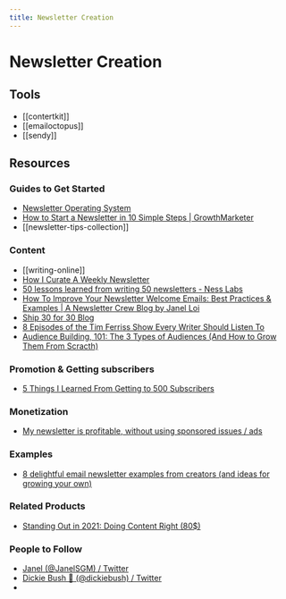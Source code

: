 ```yaml
---
title: Newsletter Creation
---
```


# Newsletter Creation

## Tools

- [[contertkit]]
- [[emailoctopus]]
- [[sendy]]

## Resources

### Guides to Get Started

- [Newsletter Operating System](https://newsletteros.com/)
- [How to Start a Newsletter in 10 Simple Steps \| GrowthMarketer](https://growthmarketer.co/start-a-newsletter/)
- [[newsletter-tips-collection]]

### Content

- [[writing-online]]
- [How I Curate A Weekly Newsletter](https://janelloi.com/how-i-curate-a-weekly-newsletter/)
- [50 lessons learned from writing 50 newsletters \- Ness Labs](https://nesslabs.com/50-lessons-50-newsletters)
- [How To Improve Your Newsletter Welcome Emails: Best Practices & Examples \| A Newsletter Crew Blog by Janel Loi](https://www.newslettercrew.com/blog/how-to-improve-your-newsletter-welcome-emails-best-practices-examples)
- [Ship 30 for 30 Blog](https://www.ship30for30.com/blog)
- [8 Episodes of the Tim Ferriss Show Every Writer Should Listen To](https://www.ship30for30.com/post/ferriss)
- [Audience Building, 101: The 3 Types of Audiences \(And How to Grow Them From Scracth\)](https://www.ship30for30.com/post/how-to-build-an-audience)

### Promotion & Getting subscribers

- [5 Things I Learned From Getting to 500 Subscribers](https://www.indiehackers.com/post/5-things-i-learned-from-getting-to-500-subscribers-9d5562f05d)

### Monetization

- [My newsletter is profitable, without using sponsored issues / ads](https://www.indiehackers.com/post/my-newsletter-is-profitable-without-using-sponsored-issues-ads-0fef35c1c4)

### Examples

- [8 delightful email newsletter examples from creators \(and ideas for growing your own\)](https://convertkit.com/newsletter-examples-ideas)

### Related Products

- [Standing Out in 2021: Doing Content Right (80$)](https://stephsmithio.gumroad.com/l/doing-content-right?offer_code=janel20)

### People to Follow

- [Janel \(@JanelSGM\) / Twitter](https://twitter.com/JanelSGM)
- [Dickie Bush 🚢 \(@dickiebush\) / Twitter](https://twitter.com/dickiebush)
-
